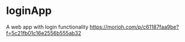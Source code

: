 # loginApp
A web app with login functionality
https://morioh.com/p/c61187faa9be?f=5c21fb01c16e2556b555ab32
